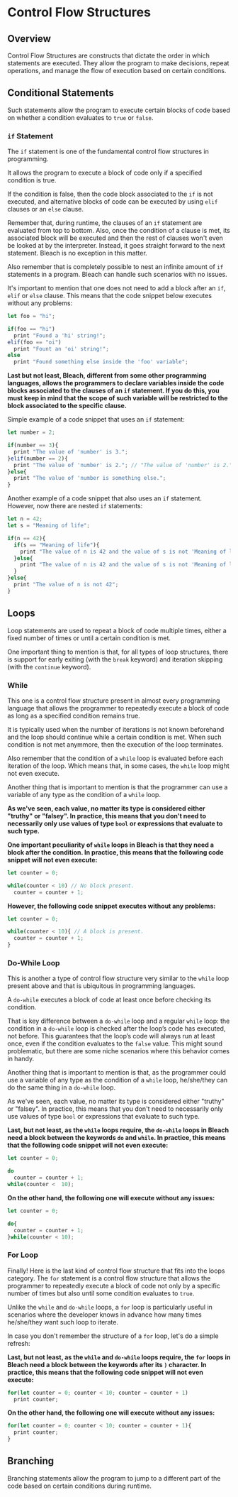 # Control Flow Structures

## Overview
Control Flow Structures are constructs that dictate the order in which statements are executed. They allow the program to make decisions, repeat operations, and manage the flow of execution based on certain conditions.

## Conditional Statements
Such statements allow the program to execute certain blocks of code based on whether a condition evaluates to ```true``` or ```false```.

### ```if``` Statement
The ```if``` statement is one of the fundamental control flow structures in programming.

It allows the program to execute a block of code only if a specified condition is true.

If the condition is false, then the code block associated to the ```if``` is not executed, and alternative blocks of code can be executed by using ```elif``` clauses or an ```else``` clause.

Remember that, during runtime, the clauses of an ```if``` statement are evaluated from top to bottom. Also, once the condition of a clause is met, its associated block will be executed and then the rest of clauses won't even be looked at by the interpreter. Instead, it goes straight forward to the next statement. Bleach is no exception in this matter.

Also remember that is completely possible to nest an infinite amount of ```if``` statements in a program. Bleach can handle such scenarios with no issues.

It's important to mention that one does not need to add a block after an ```if```, ```elif``` or ```else``` clause. This means that the code snippet below executes without any problems:
```ts
let foo = "hi";

if(foo == "hi")
  print "Found a 'hi' string!";
elif(foo == "oi")
  print "Fount an 'oi' string!";
else
  print "Found something else inside the 'foo' variable";
```

__Last but not least, Bleach, different from some other programming languages, allows the programmers to declare variables inside the code blocks associated to the clauses of an ```if``` statement. If you do this, you must keep in mind that the scope of such variable will be restricted to the block associated to the specific clause.__

Simple example of a code snippet that uses an ```if``` statement:
```ts
let number = 2;

if(number == 3){
  print "The value of 'number' is 3.";
}elif(number == 2){
  print "The value of 'number' is 2."; // "The value of 'number' is 2."
}else{
  print "The value of 'number is something else.";
}
```

Another example of a code snippet that also uses an ```if``` statement. However, now there are nested ```if``` statements:
```ts
let n = 42;
let s = "Meaning of life";

if(n == 42){
  if(s == "Meaning of life"){
    print "The value of n is 42 and the value of s is not 'Meaning of life'";
  }else{
    print "The value of n is 42 and the value of s is not 'Meaning of life'";
  }
}else{
  print "The value of n is not 42";
}
```


## Loops
Loop statements are used to repeat a block of code multiple times, either a fixed number of times or until a certain condition is met.

One important thing to mention is that, for all types of loop structures, there is support for early exiting (with the ```break``` keyword) and iteration skipping (with the ```continue``` keyword).

### While
This one is a control flow structure present in almost every programming language that allows the programmer to repeatedly execute a block of code as long as a specified condition remains true.

It is typically used when the number of iterations is not known beforehand and the loop should continue while a certain condition is met. When such condition is not met anymmore, then the execution of the loop terminates.

Also remember that the condition of a ```while``` loop is evaluated before each iteration of the loop. Which means that, in some cases, the ```while``` loop might not even execute.

Another thing that is important to mention is that the programmer can use a variable of any type as the condition of a ```while``` loop.

__As we've seen, each value, no matter its type is considered either "truthy" or "falsey". In practice, this means that you don't need to necessarily only use values of type ```bool``` or expressions that evaluate to such type.__

__One important peculiarity of ```while``` loops in Bleach is that they need a block after the condition. In practice, this means that the following code snippet will not even execute:__
```ts
let counter = 0;

while(counter < 10) // No block present.
  counter = counter + 1;
```

__However, the following code snippet executes without any problems:__
```ts
let counter = 0;

while(counter < 10){ // A block is present.
  counter = counter + 1;
}
```

### Do-While Loop
This is another a type of control flow structure very similar to the ```while``` loop present above and that is ubiquitous in programming languages.

A ```do-while``` executes a block of code at least once before checking its condition.

That is key difference between a ```do-while``` loop and a regular ```while``` loop: the condition in a ```do-while``` loop is checked after the loop’s code has executed, not before. This guarantees that the loop’s code will always run at least once, even if the condition evaluates to the ```false``` value. This might sound problematic, but there are some niche scenarios where this behavior comes in handy.

Another thing that is important to mention is that, as the programmer could use a variable of any type as the condition of a ```while``` loop, he/she/they can do the same thing in a ```do-while``` loop.

As we've seen, each value, no matter its type is considered either "truthy" or "falsey". In practice, this means that you don't need to necessarily only use values of type ```bool``` or expressions that evaluate to such type.

__Last, but not least, as the ```while``` loops require, the ```do-while``` loops in Bleach need a block between the keywords ```do``` and ```while```. In practice, this means that the following code snippet will not even execute:__
```ts
let counter = 0;

do
  counter = counter + 1;
while(counter <  10);
```

__On the other hand, the following one will execute without any issues:__
```ts
let counter = 0;

do{
  counter = counter + 1;
}while(counter < 10);
```

### For Loop
Finally! Here is the last kind of control flow structure that fits into the loops category. The ```for``` statement is a control flow structure that allows the programmer to repeatedly execute a block of code not only by a specific number of times but also until some condition evaluates to ```true```.

Unlike the ```while``` and ```do-while``` loops, a ```for``` loop is particularly useful in scenarios where the developer knows in advance how many times he/she/they want such loop to iterate.

In case you don't remember the structure of a ```for``` loop, let's do a simple refresh:


__Last, but not least, as the ```while``` and ```do-while``` loops require, the ```for``` loops in Bleach need a block between the keywords after its ```)``` character. In practice, this means that the following code snippet will not even execute:__
```ts
for(let counter = 0; counter < 10; counter = counter + 1)
  print counter;
```

__On the other hand, the following one will execute without any issues:__
```ts
for(let counter = 0; counter < 10; counter = counter + 1){
  print counter;
}
```


## Branching
Branching statements allow the program to jump to a different part of the code based on certain conditions during runtime.
